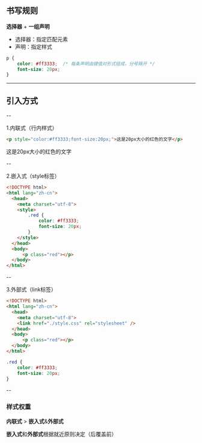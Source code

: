 ## 书写规则

**选择器**<!-- .element: class="emphasis" --> + **一组声明**<!-- .element: style="color:#5555ff;" -->

 - 选择器：指定匹配元素<!-- .element: class="normal" -->
 - 声明：指定样式<!-- .element: class="normal" -->

```css
p {
    color: #ff3333;  /* 每条声明由键值对形式组成，分号隔开 */
    font-size: 20px;
}
```

---

## 引入方式

--

1.内联式（行内样式）
```html 
<p style="color:#ff3333;font-size:20px;">这是20px大小的红色的文字</p>
```

这是20px大小的红色的文字 <!-- .element: style="color:#ff3333;font-size:20px;" -->  

--

2.嵌入式（style标签）
```html [5-10,13]
<!DOCTYPE html>
<html lang="zh-cn">
  <head>
    <meta charset="utf-8">
    <style>
        .red {
            color: #ff3333;
            font-size: 20px;
        }
    </style>
  </head>
  <body>
      <p class="red"></p>
  </body>
</html>
```

--

3.外部式（link标签）
```html
<!DOCTYPE html>
<html lang="zh-cn">
  <head>
    <meta charset="utf-8">
    <link href="./style.css" rel="stylesheet" />
  </head>
  <body>
      <p class="red"></p>
  </body>
</html>
```  

```css
.red {
    color: #ff3333;
    font-size: 20px;
}
```

--

### 样式权重

**内联式** > **嵌入式**&**外部式**  

**嵌入式**和**外部式**根据就近原则决定（后覆盖前）
